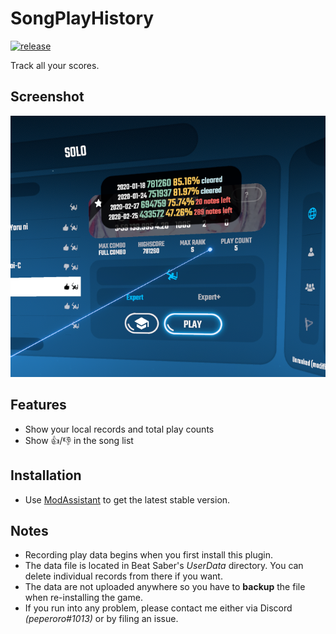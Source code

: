 ﻿# SongPlayHistory

[![release](https://img.shields.io/github/release/swift-kim/SongPlayHistory.svg)](https://github.com/swift-kim/SongPlayHistory/releases)

Track all your scores.

## Screenshot

![Screenshot](Screenshot.png)

## Features

- Show your local records and total play counts
- Show 👍/👎 in the song list

## Installation

- Use [ModAssistant](https://github.com/Assistant/ModAssistant/releases) to get the latest stable version.

## Notes

- Recording play data begins when you first install this plugin.
- The data file is located in Beat Saber's _UserData_ directory. You can delete individual records from there if you want.
- The data are not uploaded anywhere so you have to **backup** the file when re-installing the game.
- If you run into any problem, please contact me either via Discord _(peperoro#1013)_ or by filing an issue.
